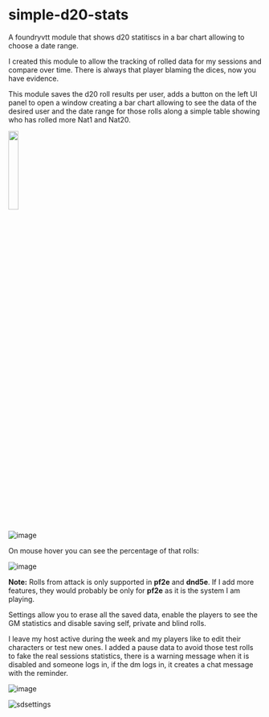 # simple-d20-stats
A foundryvtt module that shows d20 statitiscs in a bar chart allowing to choose a date range.

I created this module to allow the tracking of rolled data for my sessions and compare over time. There is always that player blaming the dices, now you have evidence. 

This module saves the d20 roll results per user, adds a button on the left UI panel to open a window creating a bar chart allowing to see the data of the desired user and the date range for those rolls along a simple table showing who has rolled more Nat1 and Nat20.

<img style="width:20%; height:20%;" src= "https://github.com/Yosoy-Ed/simple-d20-stats/assets/19942461/d75415af-e843-4535-9957-8c5229c5f389">
<br>

![image](https://github.com/Yosoy-Ed/simple-d20-stats/assets/19942461/6a8d9c1c-9f33-4af0-83e0-7acef69ce078)

On mouse hover you can see the percentage of that rolls:

![image](https://github.com/Yosoy-Ed/simple-d20-stats/assets/19942461/377926d5-74d0-4782-8b1d-413262ae9d6a)

<b>Note:</b> Rolls from attack is only supported in <b>pf2e</b> and <b>dnd5e</b>. If I add more features, they would probably be only for <b>pf2e</b> as it is the system I am playing.

Settings allow you to erase all the saved data, enable the players to see the GM statistics and disable saving self, private and blind rolls.

I leave my host active during the week and my players like to edit their characters or test new ones. I added a pause data to avoid those test rolls to fake the real sessions statistics, there is a warning message when it is disabled and someone logs in, if the dm logs in, it creates a chat message with the reminder.

![image](https://github.com/Yosoy-Ed/simple-d20-stats/assets/19942461/3cef03d2-2e37-4a3b-8f34-b3fbfc4a7d39)


![sdsettings](https://github.com/Yosoy-Ed/simple-d20-stats/assets/19942461/2a5af4e8-cdad-40ec-83e9-60286c52890c)
